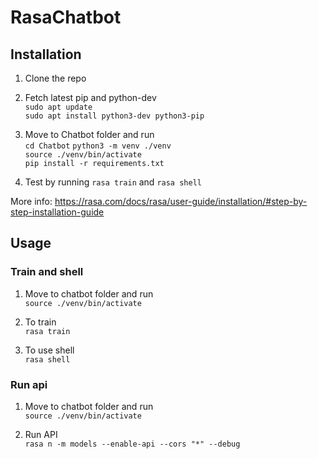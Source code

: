 # RasaChatbot

## Installation

1. Clone the repo

2. Fetch latest pip and python-dev <br/>
`sudo apt update`<br/>
`sudo apt install python3-dev python3-pip`

2. Move to Chatbot folder and run <br/>
`cd Chatbot` 
`python3 -m venv ./venv`<br/>
`source ./venv/bin/activate`<br/>
`pip install -r requirements.txt`

3. Test by running `rasa train` and `rasa shell`

More info: https://rasa.com/docs/rasa/user-guide/installation/#step-by-step-installation-guide

## Usage

### Train and shell
1. Move to chatbot folder and run <br/>
`source ./venv/bin/activate`

2. To train <br/>
`rasa train`

3. To use shell<br/>
`rasa shell`

### Run api
1. Move to chatbot folder and run <br/>
`source ./venv/bin/activate`

2. Run API<br/>
`rasa n -m models --enable-api --cors "*" --debug`

